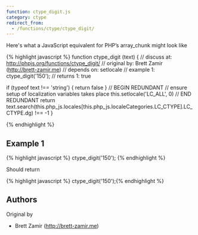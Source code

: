```yaml
---
function: ctype_digit.js
category: ctype
redirect_from:
  - /functions/ctype/ctype_digit/
---
```


<!-- WARNING! This file is auto generated by `npm run web:inject`, do not edit by hand -->

Here's what a JavaScript equivalent for PHP’s array_chunk might look like

{% highlight javascript %}
function ctype_digit (text) {
  //  discuss at: http://phpjs.org/functions/ctype_digit/
  // original by: Brett Zamir (http://brett-zamir.me)
  //  depends on: setlocale
  //   example 1: ctype_digit('150');
  //   returns 1: true

  if (typeof text !== 'string') {
    return false
  }
  // BEGIN REDUNDANT
  // ensure setup of localization variables takes place
  this.setlocale('LC_ALL', 0)
  // END REDUNDANT
  return text.search(this.php_js.locales[this.php_js.localeCategories.LC_CTYPE].LC_CTYPE.dg) !== -1
}

{% endhighlight %}

## Example 1

{% highlight javascript %}
ctype_digit('150');
{% endhighlight %}

Should return

{% highlight javascript %}
ctype_digit('150');{% endhighlight %}


## Authors


Original by

- Brett Zamir (http://brett-zamir.me)


